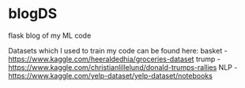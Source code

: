 # blogDS
flask blog of my ML code

Datasets which I used to train my code can be found here:
basket 	- 	https://www.kaggle.com/heeraldedhia/groceries-dataset
trump 	- 	https://www.kaggle.com/christianlillelund/donald-trumps-rallies
NLP 	- 	https://www.kaggle.com/yelp-dataset/yelp-dataset/notebooks
